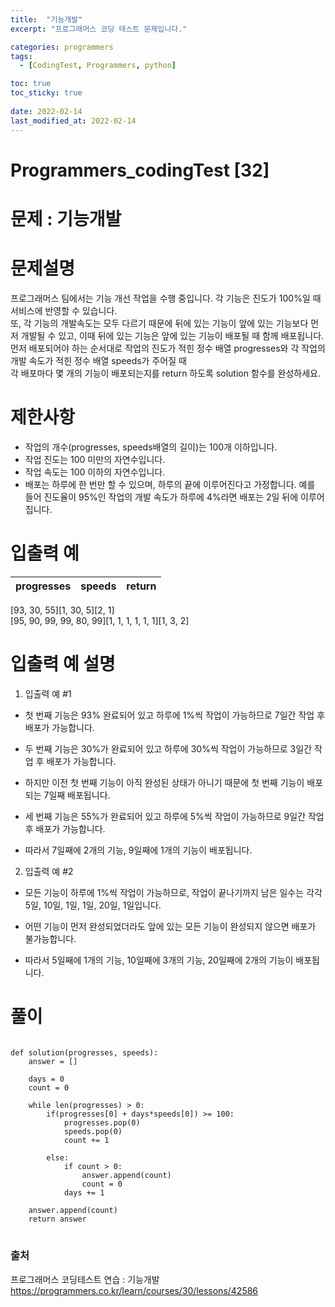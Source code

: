 ```yaml
---
title:  "기능개발"
excerpt: "프로그래머스 코딩 테스트 문제입니다."

categories: programmers
tags:
  - [CodingTest, Programmers, python]

toc: true
toc_sticky: true
 
date: 2022-02-14
last_modified_at: 2022-02-14
---
```

# Programmers_codingTest [32]

# 문제 : 기능개발  

# 문제설명  
프로그래머스 팀에서는 기능 개선 작업을 수행 중입니다. 각 기능은 진도가 100%일 때 서비스에 반영할 수 있습니다.  
또, 각 기능의 개발속도는 모두 다르기 때문에 뒤에 있는 기능이 앞에 있는 기능보다 먼저 개발될 수 있고, 이때 뒤에 있는 기능은 앞에 있는 기능이 배포될 때 함께 배포됩니다.  
먼저 배포되어야 하는 순서대로 작업의 진도가 적힌 정수 배열 progresses와 각 작업의 개발 속도가 적힌 정수 배열 speeds가 주어질 때  
각 배포마다 몇 개의 기능이 배포되는지를 return 하도록 solution 함수를 완성하세요.  
   
# 제한사항
- 작업의 개수(progresses, speeds배열의 길이)는 100개 이하입니다.  
- 작업 진도는 100 미만의 자연수입니다.  
- 작업 속도는 100 이하의 자연수입니다.  
- 배포는 하루에 한 번만 할 수 있으며, 하루의 끝에 이루어진다고 가정합니다. 예를 들어 진도율이 95%인 작업의 개발 속도가 하루에 4%라면 배포는 2일 뒤에 이루어집니다.  
# 입출력 예
  
|progresses|speeds|return|  
|------|---|---|  
[93, 30, 55][1, 30, 5][2, 1]  
[95, 90, 99, 99, 80, 99][1, 1, 1, 1, 1, 1][1, 3, 2]  

# 입출력 예 설명  
  
1. 입출력 예 #1  
- 첫 번째 기능은 93% 완료되어 있고 하루에 1%씩 작업이 가능하므로 7일간 작업 후 배포가 가능합니다.  
- 두 번째 기능은 30%가 완료되어 있고 하루에 30%씩 작업이 가능하므로 3일간 작업 후 배포가 가능합니다.  
- 하지만 이전 첫 번째 기능이 아직 완성된 상태가 아니기 때문에 첫 번째 기능이 배포되는 7일째 배포됩니다.  
- 세 번째 기능은 55%가 완료되어 있고 하루에 5%씩 작업이 가능하므로 9일간 작업 후 배포가 가능합니다.  
  
- 따라서 7일째에 2개의 기능, 9일째에 1개의 기능이 배포됩니다.  
  
2. 입출력 예 #2  
- 모든 기능이 하루에 1%씩 작업이 가능하므로, 작업이 끝나기까지 남은 일수는 각각 5일, 10일, 1일, 1일, 20일, 1일입니다.  
- 어떤 기능이 먼저 완성되었더라도 앞에 있는 모든 기능이 완성되지 않으면 배포가 불가능합니다.  
  
- 따라서 5일째에 1개의 기능, 10일째에 3개의 기능, 20일째에 2개의 기능이 배포됩니다.
  

# 풀이
<pre>
<code>
def solution(progresses, speeds):
    answer = []
    
    days = 0
    count = 0
    
    while len(progresses) > 0:
        if(progresses[0] + days*speeds[0]) >= 100:
            progresses.pop(0)
            speeds.pop(0)
            count += 1
    
        else:
            if count > 0:
                answer.append(count)
                count = 0
            days += 1
            
    answer.append(count)
    return answer
</code>
</pre>


### 출처

프로그래머스 코딩테스트 연습 : 기능개발  
https://programmers.co.kr/learn/courses/30/lessons/42586

